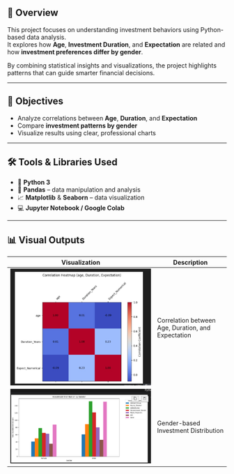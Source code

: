 ## 🧠 Overview
This project focuses on understanding investment behaviors using Python-based data analysis.  
It explores how **Age**, **Investment Duration**, and **Expectation** are related and how **investment preferences differ by gender**.  

By combining statistical insights and visualizations, the project highlights patterns that can guide smarter financial decisions.

---

## 🎯 Objectives
- Analyze correlations between **Age**, **Duration**, and **Expectation**  
- Compare **investment patterns by gender**  
- Visualize results using clear, professional charts  

---

## 🛠 Tools & Libraries Used
- 🐍 **Python 3**
- 🧮 **Pandas** – data manipulation and analysis  
- 📈 **Matplotlib** & **Seaborn** – data visualization  
- 💻 **Jupyter Notebook / Google Colab**

---

## 📊 Visual Outputs

| Visualization | Description |
|----------------|-------------|
| ![Correlation Heatmap](output.jpg) | Correlation between Age, Duration, and Expectation |
| ![Investment by Gender](output.png) | Gender-based Investment Distribution |


